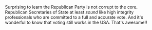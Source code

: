 Surprising to learn the Republican Party is not corrupt to the core. Republican Secretaries of State at least <i>sound</i> like high integrity professionals who are committed to a full and accurate vote. And it's wonderful to know that voting still works in the USA. That's awesome!!
